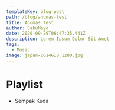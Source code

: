 ```yaml
---
templateKey: blog-post
path: /blog/anumas-test
title: Anumas test
author: SakuMayo
date: 2020-09-29T06:47:35.441Z
description: Lorem Ipsum Dolor Sit Amet
tags:
  - Music
image: japan-2014618_1280.jpg
---
```


# Playlist

- Sempak Kuda
